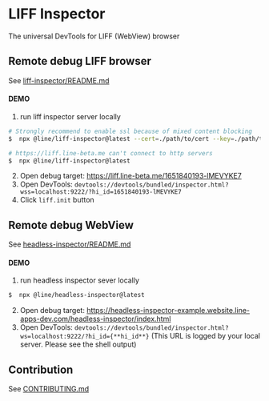 # LIFF Inspector

The universal DevTools for LIFF (WebView) browser

## Remote debug LIFF browser

See [liff-inspector/README.md](./packages/liff-inspector/README.md)

#### DEMO

1. run liff inspector server locally

```sh
# Strongly recommend to enable ssl because of mixed content blocking
$  npx @line/liff-inspector@latest --cert=./path/to/cert --key=./path/to/key

# https://liff.line-beta.me can't connect to http servers
$  npx @line/liff-inspector@latest
```

2. Open debug target: https://liff.line-beta.me/1651840193-lMEVYKE7
3. Open DevTools: `devtools://devtools/bundled/inspector.html?wss=localhost:9222/?hi_id=1651840193-lMEVYKE7`
4. Click `liff.init` button

## Remote debug WebView

See [headless-inspector/README.md](./packages/headless-inspector/README.md)

#### DEMO

1. run headless inspector sever locally

```sh
$  npx @line/headless-inspector@latest
```

2. Open debug target: https://headless-inspector-example.website.line-apps-dev.com/headless-inspector/index.html
3. Open DevTools: `devtools://devtools/bundled/inspector.html?ws=localhost:9222/?hi_id={**hi_id**}` (This URL is logged by your local server. Please see the shell output)

## Contribution

See [CONTRIBUTING.md](./CONTRIBUTING.md)
